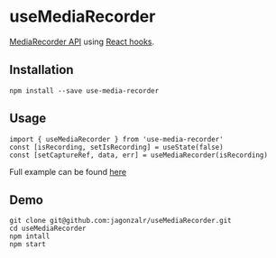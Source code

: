 # useMediaRecorder
[MediaRecorder API](https://developer.mozilla.org/en-US/docs/Web/API/MediaRecorder) using [React hooks](https://reactjs.org/docs/hooks-intro.html).

## Installation
`npm install --save use-media-recorder`

## Usage
```
import { useMediaRecorder } from 'use-media-recorder'
const [isRecording, setIsRecording] = useState(false)
const [setCaptureRef, data, err] = useMediaRecorder(isRecording)
```

Full example can be found [here](https://github.com/jagonzalr/useMediaRecorder/blob/master/demo/App.jsx)

## Demo
```
git clone git@github.com:jagonzalr/useMediaRecorder.git
cd useMediaRecorder
npm intall
npm start
```
